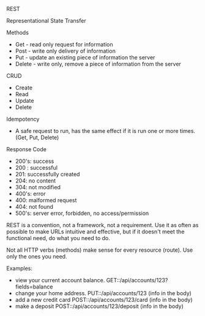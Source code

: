 REST

Representational State Transfer

Methods
- Get  - read only request for information
- Post - write only delivery of information
- Put  - update an existing piece of information the server
- Delete  - write only, remove a piece of information from the server

CRUD
- Create
- Read
- Update
- Delete


Idempotency
- A safe request to run, has the same effect if it is run one or more times. (Get, Put, Delete)

Response Code
- 200's: success
- 200 : successful
- 201: successfully created
- 204: no content
- 304: not modified
- 400's: error
- 400: malformed request
- 404: not found
- 500's: server error, forbidden, no access/permission

REST is a convention, not a framework, not a requirement.  Use it as often as possible to make URLs intuitive and effective,
but if it doesn't meet the functional need, do what you need to do.

Not all HTTP verbs (methods) make sense for every resource (route).  Use only the ones you need.

Examples:
- view your current account balance.    GET::/api/accounts/123?fields=balance
- change your home address.             PUT::/api/accounts/123  (info in the body)
- add a new credit card                 POST::/api/accounts/123/card (info in the body)
- make a deposit                        POST::/api/accounts/123/deposit (info in the body)






